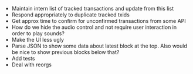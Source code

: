 * Maintain intern list of tracked transactions and update from this list
* Respond appropriately to duplicate tracked txids
* Get approx time to confirm for unconfirmed transactions from some API
* How do we hide the audio control and not require user interaction in order to play sounds?
* Make the UI less ugly
* Parse JSON to show some data about latest block at the top. Also would be nice to show previous blocks below that?
* Add tests
* Deal with reorgs
